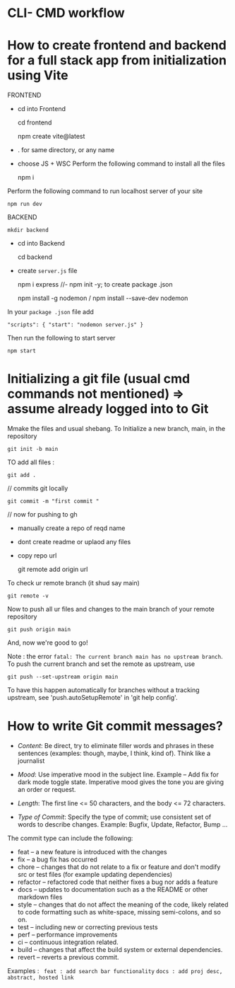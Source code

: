 # CLI- CMD workflow

# How to create frontend and backend for a full stack app from initialization using Vite 

FRONTEND 
- cd into Frontend

	cd frontend

	npm create vite@latest 
- . for same directory, or any name
- choose JS  + WSC
Perform the following command to install all the files

	npm i

Perform the following command to run localhost server of your site

	npm run dev

BACKEND 
	
	mkdir backend

- cd into Backend

	cd backend

- create `server.js` file
	
	npm i express   //- npm init -y; to create package .json

	npm install -g nodemon / npm install --save-dev nodemon

In your `package .json` file add

`"scripts": {
  "start": "nodemon server.js"
}`

Then run the following to start server

	npm start

# Initializing a git file (usual cmd commands not mentioned) => assume already logged into to Git

Mmake the files and usual shebang.
To Initialize a new branch, main, in the repository 
	
	git init -b main
  	
TO add all files : 

	git add . 
  	
// commits git locally 

	git commit -m "first commit " 

// now for pushing to gh
- manually create a repo of reqd name
- dont create readme or uplaod any files
- copy repo url

	git remote add origin url

To check ur remote branch (it shud say main)

	git remote -v

Now to push all ur files and changes to the main branch of your remote repository

	git push origin main

And, now we're good to go!

Note : the error `fatal: The current branch main has no upstream branch`.
To push the current branch and set the remote as upstream, use

    git push --set-upstream origin main

To have this happen automatically for branches without a tracking
upstream, see 'push.autoSetupRemote' in 'git help config'.

# How to write Git commit messages? 
- *Content*: Be direct, try to eliminate filler words and phrases in these sentences (examples: though, maybe, I think, kind of). Think like a journalist
- *Mood*: Use imperative mood in the subject line. Example – Add fix for dark mode toggle state. Imperative mood gives the tone you are giving an order or request.
- *Length*: The first line <= 50 characters, and the body <= 72 characters.

- *Type of Commit*: Specify the type of commit; use consistent set of words to describe changes. 
	Example: Bugfix, Update, Refactor, Bump ...

The commit type can include the following:

- feat – a new feature is introduced with the changes
- fix – a bug fix has occurred
- chore – changes that do not relate to a fix or feature and don't modify src or test files (for example updating dependencies)
- refactor – refactored code that neither fixes a bug nor adds a feature
- docs – updates to documentation such as a the README or other markdown files
- style – changes that do not affect the meaning of the code, likely related to code formatting such as white-space, missing semi-colons, and so on.
- test – including new or correcting previous tests
- perf – performance improvements
- ci – continuous integration related.
- build – changes that affect the build system or external dependencies.
- revert – reverts a previous commit.


Examples  :
` feat : add search bar functionality`
`docs : add proj desc, abstract, hosted link `
